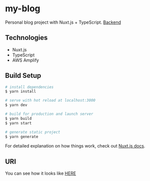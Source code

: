 # my-blog
Personal blog project with Nuxt.js + TypeScript.
[Backend](https://github.com/kazuma007/my-blog-backend)

## Technologies
* Nuxt.js
* TypeScript
* AWS Amplify

## Build Setup

```bash
# install dependencies
$ yarn install

# serve with hot reload at localhost:3000
$ yarn dev

# build for production and launch server
$ yarn build
$ yarn start

# generate static project
$ yarn generate
```

For detailed explanation on how things work, check out [Nuxt.js docs](https://nuxtjs.org).

## URI
You can see how it looks like [HERE](https://main.d2tqhfat9l4v4m.amplifyapp.com/)
